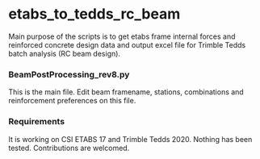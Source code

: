 # etabs_to_tedds_rc_beam
Main purpose of the scripts is to get etabs frame internal forces and reinforced concrete design data and output excel file for Trimble Tedds batch analysis (RC beam design).

### BeamPostProcessing_rev8.py
This is the main file. Edit beam framename, stations, combinations and reinforcement preferences on this file.

### Requirements
It is working on CSI ETABS 17 and Trimble Tedds 2020.
Nothing has been tested.
Contributions are welcomed.
